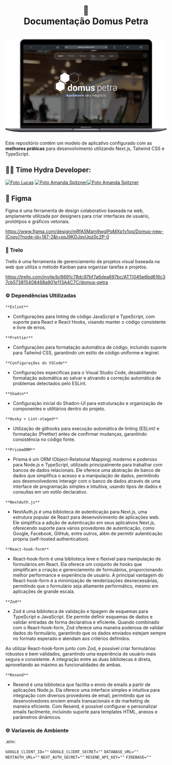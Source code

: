 <h1 align="center">
📄<br>Documentação Domus Petra 
</h1>

<h1 align="center">
  <img src="/public/outros/doc01.png">
</h1>

Este repositório contém um modelo de aplicativo configurado com as **melhores práticas** para desenvolvimento utilizando Next.js, Tailwind CSS e TypeScript.

## 🧑‍💻 Time Hydra Developer:

[<img src='https://avatars.githubusercontent.com/u/96358624?v=4' alt='Foto Lucas' height='150' >](https://github.com/llucasgomes)   [<img src='https://avatars.githubusercontent.com/u/95360085?v=4' alt='Foto Amanda Spitzner' height='150'>](https://github.com/amandaspitz)[<img src='https://avatars.githubusercontent.com/u/87991807?v=4' alt='Foto Amanda Spitzner' height='150'>](https://github.com/RafaRz76Dev)
## 🦄 Figma
Figma é uma ferramenta de design colaborativo baseada na web, amplamente utilizada por designers para criar interfaces de usuário, protótipos e gráficos vetoriais. 

https://www.figma.com/design/mRfA5Mam9wglPqMXp1v1og/Domus-new-(Copy)?node-id=187-2&t=xqJ9KDJqyUpz0c2P-0


### 📓 Trelo

Trello é uma ferramenta de gerenciamento de projetos visual baseada na web que utiliza o método Kanban para organizar tarefas e projetos. 

https://trello.com/invite/b/6691c78dc97bf7a6dea697bc/ATTI045e6bd616c37cb573815408468a901e113A4C7C/domus-petra


###  ⚙ Dependências Ultilizadas



`**Eslint**`
   - Configurações para linting de código JavaScript e TypeScript, com suporte para React e React Hooks, visando manter o código consistente e livre de erros.

`**Prettier**`
   - Configurações para formatação automática de código, incluindo suporte para Tailwind CSS, garantindo um estilo de código uniforme e legível.

`**Configurações do VSCode**`
   - Configurações específicas para o Visual Studio Code, desabilitando formatação automática ao salvar e ativando a correção automática de problemas detectados pelo ESLint.

`**Shadcn**`
   - Configuração inicial do Shadcn-UI para estruturação e organização de componentes e utilitários dentro do projeto.

`**Husky + Lint-staged**`
   - Utilização de githooks para execução automática de linting (ESLint) e formatação (Prettier) antes de confirmar mudanças, garantindo consistência no código fonte.

`**PrismaORM**`
   - Prisma é um ORM (Object-Relational Mapping) moderno e poderoso para Node.js e TypeScript, utilizado principalmente para trabalhar com bancos de dados relacionais. Ele oferece uma abstração de banco de dados que simplifica o acesso e a manipulação de dados, permitindo aos desenvolvedores interagir com o banco de dados através de uma interface de programação simples e intuitiva, usando tipos de dados e consultas em um estilo declarativo.

`**NextAuth.js**`
   - NextAuth.js é uma biblioteca de autenticação para Next.js, uma estrutura popular de React para desenvolvimento de aplicações web. Ele simplifica a adição de autenticação em seus aplicativos Next.js, oferecendo suporte para vários provedores de autenticação, como Google, Facebook, GitHub, entre outros, além de permitir autenticação própria (self-hosted authentication).

`**React-hook-form**`
   - React-hook-form é uma biblioteca leve e flexível para manipulação de formulários em React. Ela oferece um conjunto de hooks que simplificam a criação e gerenciamento de formulários, proporcionando melhor performance e experiência de usuário. A principal vantagem do React-hook-form é a minimização de renderizações desnecessárias, permitindo que o formulário seja altamente performático, mesmo em aplicações de grande escala.

`**Zod**`
   - Zod é uma biblioteca de validação e tipagem de esquemas para TypeScript e JavaScript. Ele permite definir esquemas de dados e validar entradas de forma declarativa e eficiente. Quando combinado com o React-hook-form, Zod oferece uma maneira poderosa de validar dados do formulário, garantindo que os dados enviados estejam sempre no formato esperado e atendam aos critérios definidos.

   Ao utilizar React-hook-form junto com Zod, é possível criar formulários robustos e bem validados, garantindo uma experiência de usuário mais segura e consistente. A integração entre as duas bibliotecas é direta, aproveitando ao máximo as funcionalidades de ambas.

`**Resend**`
   - Resend é uma biblioteca que facilita o envio de emails a partir de aplicações Node.js. Ela oferece uma interface simples e intuitiva para integração com diversos provedores de email, permitindo que os desenvolvedores enviem emails transacionais e de marketing de maneira eficiente. Com Resend, é possível configurar e personalizar emails facilmente, incluindo suporte para templates HTML, anexos e parâmetros dinâmicos.


###  ⚙ Variaveis  de Ambiente

.env:

``GOOGLE_CLIENT_ID=""``
`GOOGLE_CLIENT_SECRET=""`
`DATABASE_URL=""`
`NEXTAUTH_URL=""`
`NEXT_AUTH_SECRET=""`
`RESEND_API_KEY=""`
`FIREBASE=""`